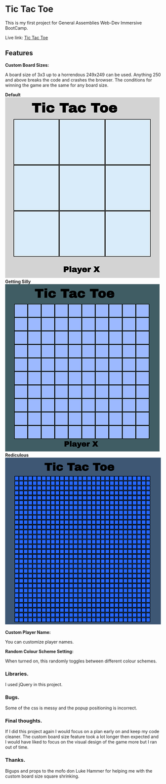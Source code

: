 
# Tic Tac Toe

This is my first project for General Assemblies Web-Dev Immersive BootCamp.

Live link: [Tic Tac Toe ](https://juliantreweeke.github.io/tictactoe/)

## Features

__Custom Board Sizes:__

A board size of 3x3 up to a horrendous 249x249 can be used.
Anything 250 and above breaks the code and crashes the browser.
The conditions for winning the game are the same for any board size.

__Default__
![](img/default.png?raw=true)
__Getting Silly__
![](img/gettingsilly.png?raw=true)
__Rediculous__
![](img/gettingrediculous.png?raw=true)












__Custom Player Name:__

You can customize player names.

__Random Colour Scheme Setting:__

When turned on, this randomly toggles between different colour schemes.

### Libraries.

I used jQuery in this project.

### Bugs.
Some of the css is messy and the popup positioning is incorrect.

### Final thoughts.

If I did this project again I would focus on a plan early on and keep my code cleaner.
The custom board size feature took a lot longer then expected and I would have liked to focus on the visual design of the game more but I ran out of time.

### Thanks.
Bigups and props to the mofo don Luke Hammer for helping me with the custom board size square shrinking.
